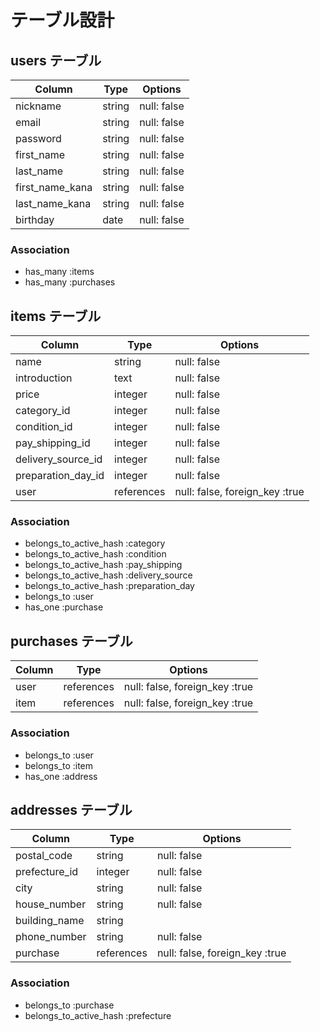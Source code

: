 # テーブル設計

## users テーブル

| Column           | Type    | Options      |
| -------------    | ------  | ---------    |
| nickname         | string  | null: false  |
| email            | string  | null: false  |
| password         | string  | null: false  |
| first_name       | string  | null: false  |
| last_name        | string  | null: false  |
| first_name_kana  | string  | null: false  |
| last_name_kana   | string  | null: false  |
| birthday         | date    | null: false  |


### Association

- has_many :items
- has_many :purchases


## items テーブル

| Column             | Type         | Options                        |
| --------------     | ------       | ---------                      |
| name               | string       | null: false                    |
| introduction       | text         | null: false                    |
| price              | integer      | null: false                    |
| category_id        | integer      | null: false                    |
| condition_id       | integer      | null: false                    |
| pay_shipping_id    | integer      | null: false                    |
| delivery_source_id | integer      | null: false                    |
| preparation_day_id | integer      | null: false                    |
| user               | references   | null: false, foreign_key :true |

### Association

- belongs_to_active_hash :category
- belongs_to_active_hash :condition
- belongs_to_active_hash :pay_shipping
- belongs_to_active_hash :delivery_source
- belongs_to_active_hash :preparation_day
- belongs_to :user
- has_one :purchase


## purchases テーブル

| Column           | Type         | Options                         |
| ---------------- | ---------    | ---------                       |
| user             | references   | null: false, foreign_key :true  |
| item             | references   | null: false, foreign_key :true  |

### Association

- belongs_to :user
- belongs_to :item
- has_one :address

## addresses テーブル

| Column        | Type       | Options                        |
| ------------- | ------     | ---------                      |
| postal_code   | string     | null: false                    |
| prefecture_id | integer    | null: false                    |
| city          | string     | null: false                    |
| house_number  | string     | null: false                    |
| building_name | string     |                                |
| phone_number  | string     | null: false                    |
| purchase      | references | null: false, foreign_key :true |

### Association

- belongs_to :purchase
- belongs_to_active_hash :prefecture